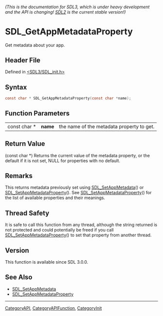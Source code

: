 ###### (This is the documentation for SDL3, which is under heavy development and the API is changing! [SDL2](https://wiki.libsdl.org/SDL2/) is the current stable version!)
# SDL_GetAppMetadataProperty

Get metadata about your app.

## Header File

Defined in [<SDL3/SDL_init.h>](https://github.com/libsdl-org/SDL/blob/main/include/SDL3/SDL_init.h)

## Syntax

```c
const char * SDL_GetAppMetadataProperty(const char *name);
```

## Function Parameters

|              |          |                                           |
| ------------ | -------- | ----------------------------------------- |
| const char * | **name** | the name of the metadata property to get. |

## Return Value

(const char *) Returns the current value of the metadata property, or the
default if it is not set, NULL for properties with no default.

## Remarks

This returns metadata previously set using
[SDL_SetAppMetadata](SDL_SetAppMetadata)() or
[SDL_SetAppMetadataProperty](SDL_SetAppMetadataProperty)(). See
[SDL_SetAppMetadataProperty](SDL_SetAppMetadataProperty)() for the list of
available properties and their meanings.

## Thread Safety

It is safe to call this function from any thread, although the string
returned is not protected and could potentially be freed if you call
[SDL_SetAppMetadataProperty](SDL_SetAppMetadataProperty)() to set that
property from another thread.

## Version

This function is available since SDL 3.0.0.

## See Also

- [SDL_SetAppMetadata](SDL_SetAppMetadata)
- [SDL_SetAppMetadataProperty](SDL_SetAppMetadataProperty)

----
[CategoryAPI](CategoryAPI), [CategoryAPIFunction](CategoryAPIFunction), [CategoryInit](CategoryInit)


